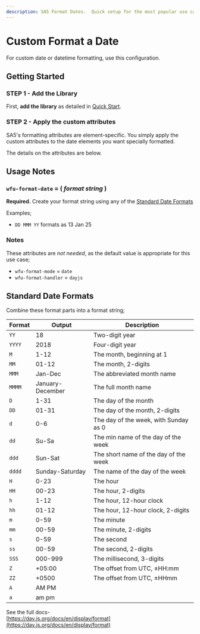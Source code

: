 ```yaml
---
description: SA5 Format Dates.  Quick setup for the most popular use cases.
---
```


# Custom Format a Date

For custom date or datetime formatting, use this configuration.&#x20;

## Getting Started&#x20;

### STEP 1 - Add the Library <a href="#step-1---add-the-library" id="step-1---add-the-library"></a>

First, **add the library** as detailed in [Quick Start](../../quick-start.md).

### STEP 2 - Apply the custom attributes <a href="#step-2---apply-the-custom-attributes-to-the-elements-you-want-to-affect" id="step-2---apply-the-custom-attributes-to-the-elements-you-want-to-affect"></a>

SA5's formatting attributes are element-specific.  You simply apply the custom attributes to the date elements you want specially formatted.&#x20;

The details on the attributes are below.&#x20;

## Usage Notes&#x20;

### `wfu-format-date` = ( _format string_ )&#x20;

**Required.**  Create your format string using any of the [Standard Date Formats](custom-format-a-date.md#standard-date-formats)&#x20;

Examples;&#x20;

* `DD MMM YY` formats as 13 Jan 25 &#x20;

### Notes

These attributes are _not needed_, as the default value is appropriate for this use case;&#x20;

* `wfu-format-mode` = `date`&#x20;
* `wfu-format-handler` = `dayjs`&#x20;

## Standard Date Formats&#x20;

Combine these format parts into a format string;&#x20;

| Format | Output           | Description                           |
| ------ | ---------------- | ------------------------------------- |
| `YY`   | 18               | Two-digit year                        |
| `YYYY` | 2018             | Four-digit year                       |
| `M`    | 1-12             | The month, beginning at 1             |
| `MM`   | 01-12            | The month, 2-digits                   |
| `MMM`  | Jan-Dec          | The abbreviated month name            |
| `MMMM` | January-December | The full month name                   |
| `D`    | 1-31             | The day of the month                  |
| `DD`   | 01-31            | The day of the month, 2-digits        |
| `d`    | 0-6              | The day of the week, with Sunday as 0 |
| `dd`   | Su-Sa            | The min name of the day of the week   |
| `ddd`  | Sun-Sat          | The short name of the day of the week |
| `dddd` | Sunday-Saturday  | The name of the day of the week       |
| `H`    | 0-23             | The hour                              |
| `HH`   | 00-23            | The hour, 2-digits                    |
| `h`    | 1-12             | The hour, 12-hour clock               |
| `hh`   | 01-12            | The hour, 12-hour clock, 2-digits     |
| `m`    | 0-59             | The minute                            |
| `mm`   | 00-59            | The minute, 2-digits                  |
| `s`    | 0-59             | The second                            |
| `ss`   | 00-59            | The second, 2-digits                  |
| `SSS`  | 000-999          | The millisecond, 3-digits             |
| `Z`    | +05:00           | The offset from UTC, ±HH:mm           |
| `ZZ`   | +0500            | The offset from UTC, ±HHmm            |
| `A`    | AM PM            |                                       |
| `a`    | am pm            |                                       |

See the full docs- \
[https://day.js.org/docs/en/display/format](https://day.js.org/docs/en/display/format)











